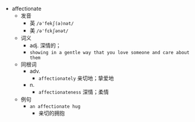 - affectionate
  - 发音
    - 英 `/ə'fekʃ(ə)nət/`
    - 美 `/ə'fɛkʃənət/`
  - 词义
    - adj. 深情的；
    - `showing in a gentle way that you love someone and care about them`
  - 同根词
    - adv.
      - `affectionately` 亲切地；挚爱地
    - n.
      - `affectionateness` 深情；柔情
  - 例句
    - `an affectionate hug`
      - 亲切的拥抱

